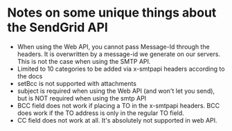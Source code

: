 # Notes on some unique things about the SendGrid API

* When using the Web API, you cannot pass Message-Id through the headers. It is overwritten by a message-id we generate on our servers. This is not the case when using the SMTP API.
* Limited to 10 categories to be added via x-smtpapi headers according to the docs
* setBcc is not supported with attachments
* subject is required when using the Web API (and won't let you send), but is NOT required when using the smtp API
* BCC field does not work if placing a TO in the x-smtpapi headers. BCC does work if the TO address is only in the regular TO field.  
* CC field does not work at all. It's absolutely not supported in web API.
